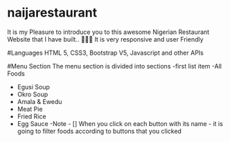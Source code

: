 # naijarestaurant
It is my Pleasure to introduce you to this awesome Nigerian Restaurant Website that I have built.. 🎉🎉🎉
It is very responsive and user Friendly 

#Languages
HTML 5, CSS3, Bootstrap V5, Javascript and other APIs

#Menu Section
The menu section is divided into sections 
-first list item
 -All Foods 
 - Egusi Soup
 - Okro Soup
 - Amala & Ewedu
 - Meat Pie
 - Fried Rice
 - Egg Sauce
-Note - [] When you click on each button with its name - it is going to filter foods according to buttons that you clicked

